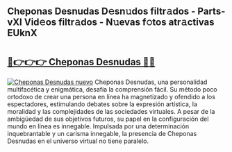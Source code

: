 ## Cheponas Desnudas D𝚎sn𝚞dos filtr𝚊dos - Parts-vXI Vid𝚎os filtr𝚊dos - N𝚞evas f𝚘tos atr𝚊ctivas EUknX

# <h2><a href="http://mbaouur.tromn.icu/?c=Cheponas+Desnudas">🔗👉👉👉 Cheponas Desnudas 🔗🔗</a></h2>

[![Cheponas Desnudas nuevo](https://i.imgur.com/pEAQMta.gif)](http://mbaouur.tromn.icu/?c=Cheponas+Desnudas)
Cheponas Desnudas, una personalidad multifacética y enigmática, desafía la comprensión fácil. Su método poco ortodoxo de crear una persona en línea ha magnetizado y ofendido a los espectadores, estimulando debates sobre la expresión artística, la moralidad y las complejidades de las sociedades virtuales. A pesar de la ambigüedad de sus objetivos futuros, su papel en la configuración del mundo en línea es innegable. Impulsada por una determinación inquebrantable y un carisma innegable, la presencia de Cheponas Desnudas en el universo virtual no tiene paralelo.
